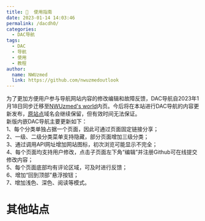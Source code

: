 ```yaml
---
title: 📣  使用指南
date: 2023-01-14 14:03:46
permalink: /dacdh0/
categories: 
  - DAC导航
tags: 
  - DAC
  - 导航
  - 使用
  - 教程
author: 
  name: NWUzmed
  link: https://github.com/nwuzmedoutlook
---
```


为了更加方便用户参与导航网站内容的修改编辑和故障反馈，DAC导航自2023年1月18日同步迁移至[NWUzmed's world](https://ccus.cf/dacdh0/)内页。今后将在本站进行DAC导航的内容更新发布，[原站点](https://nwuzmed.ga/)域名会继续保留，但有效时间无法保证。<br>
新版内嵌DAC导航主要更新如下：<br>
1、每个分类单独占据一个页面，因此可通过页面固定链接分享；<br>
2、一级、二级分类菜单支持隐藏，部分页面增加三级分类；<br>
3、通过调用API网址增加网站图标，初次浏览可能显示不完全；<br>
4、每个页面均支持用户修改，点击子页面左下角“编辑”并注册Github可在线提交修改内容；<br>
5、每个页面底部均有评论区域，可及时进行反馈；<br>
6、增加“回到顶部”悬浮按钮；<br>
7、增加浅色、深色、阅读等模式。<br>
# 其他站点
<ClientOnly>
  <Card :cardData="cardData0" :cardListSize=4 carTitlColor="#000" carHoverColor="#000" />
</ClientOnly>

<script>
export default {
  data() {
    return {
      cardData0: [
{id: "0", cardSrc: "https://nwu.icu/", cardImgSrc: "https://api.xinac.net/icon/?url=https://nwu.icu/", cardName: "NWU.ICU💊", cardContent: "课程评价、资源分享、 晨午检自动填报",},
{cardSrc: "http://youkox.top/", cardImgSrc: "https://api.xinac.net/icon/?url=http://youkox.top/", cardName: "youkox", cardContent: "未知介绍",},
{cardSrc: "https://nwu-auto-report.stdin.info/", cardImgSrc: "https://api.xinac.net/icon/?url=https://nwu-auto-report.stdin.info/", cardName: "NWU晨午检自动填报", cardContent: "晨午检自动填报网页版",},
{cardSrc: "https://sanqii.top/dailyup/login.html", cardImgSrc: "https://api.xinac.net/icon/?url=https://sanqii.top/dailyup/login.html", cardName: "晨午检填报", cardContent: "NWU晨午检自动填报",},
{cardSrc: "https://zhilongjia.github.io/NWU/", cardImgSrc: "https://api.xinac.net/icon/?url=https://zhilongjia.github.io/NWU/", cardName: "校园网络植物志", cardContent: "某校创项目，有意思",},
{cardSrc: "https://nwuca.github.io/", cardImgSrc: "https://api.xinac.net/icon/?url=https://nwuca.github.io/", cardName: "NWUCA", cardContent: "西北大学计算机协会",},
{cardSrc: "https://870751720.github.io/#/Resume", cardImgSrc: "https://api.xinac.net/icon/?url=https://870751720.github.io/#/Resume", cardName: "贺同学主页", cardContent: "西北大学 | 计算机科学与技术",},
{cardSrc: "https://chuanwise.github.io/", cardImgSrc: "https://api.xinac.net/icon/?url=https://chuanwise.github.io/", cardName: "椽窝", cardContent: "ChuanwiseHome",},
{cardSrc: "https://peigizhu.github.io/", cardImgSrc: "https://api.xinac.net/icon/?url=https://peigizhu.github.io/", cardName: "未知", cardContent: "Welcome - (・∀・(・∀・(・∀・*)",},
      ],
    };
  },
};
</script>
